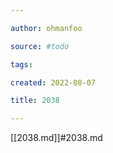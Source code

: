 ```yaml
---

author: ohmanfoo

source: #todo

tags: 

created: 2022-08-07

title: 2038

---
```

[[2038.md]]#2038.md